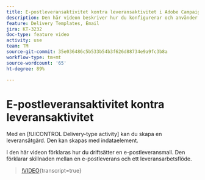 ```yaml
---
title: E-postleveransaktivitet kontra leveransaktivitet i Adobe Campaign Classic
description: Den här videon beskriver hur du konfigurerar och använder en leveransmall.
feature: Delivery Templates, Email
jira: KT-3232
doc-type: feature video
activity: use
team: TM
source-git-commit: 35e036486c5b533b54b3f626d88734e9a9fc3b8a
workflow-type: tm+mt
source-wordcount: '65'
ht-degree: 89%

---
```



# E-postleveransaktivitet kontra leveransaktivitet

Med en [!UICONTROL Delivery-type activity] kan du skapa en leveransåtgärd. Den kan skapas med indataelement.

I den här videon förklaras hur du driftsätter en e-postleveransmall. Den förklarar skillnaden mellan en e-postleverans och ett leveransarbetsflöde.

>[!VIDEO](https://video.tv.adobe.com/v/24065?quality=12&learn=on){transcript=true}
